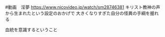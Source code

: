 #動画　淫夢
https://www.nicovideo.jp/watch/sm28746381
キリスト教神の声から生まれたという設定のおかげで
大きくなりすぎた自分の怪異の手綱を握れる

血統を意識するということ